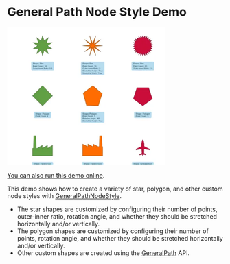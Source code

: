 <!--
 //////////////////////////////////////////////////////////////////////////////
 // @license
 // This file is part of yFiles for HTML.
 // Use is subject to license terms.
 //
 // Copyright (c) by yWorks GmbH, Vor dem Kreuzberg 28,
 // 72070 Tuebingen, Germany. All rights reserved.
 //
 //////////////////////////////////////////////////////////////////////////////
-->
# General Path Node Style Demo

<img src="../../../doc/demo-thumbnails/general-path-node-style.webp" alt="demo-thumbnail" height="320"/>

[You can also run this demo online](https://www.yworks.com/demos/style/general-path-node-style/).

This demo shows how to create a variety of star, polygon, and other custom node styles with [GeneralPathNodeStyle](https://docs.yworks.com/yfileshtml/#/api/GeneralPathNodeStyle).

- The star shapes are customized by configuring their number of points, outer-inner ratio, rotation angle, and whether they should be stretched horizontally and/or vertically.
- The polygon shapes are customized by configuring their number of points, rotation angle, and whether they should be stretched horizontally and/or vertically.
- Other custom shapes are created using the [GeneralPath](https://docs.yworks.com/yfileshtml/#/api/GeneralPath) API.
